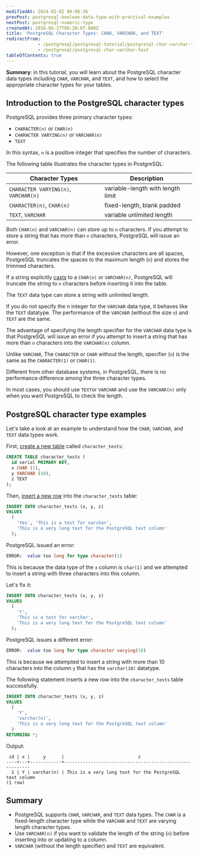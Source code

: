 ```yaml
---
modifiedAt: 2024-02-02 00:00:36
prevPost: postgresql-boolean-data-type-with-practical-examples
nextPost: postgresql-numeric-type
createdAt: 2016-06-27T08:20:07.000Z
title: 'PostgreSQL Character Types: CHAR, VARCHAR, and TEXT'
redirectFrom: 
            - /postgresql/postgresql-tutorial/postgresql-char-varchar-text
            - /postgresql/postgresql-char-varchar-text
tableOfContents: true
---
```


**Summary**: in this tutorial, you will learn about the PostgreSQL character data types including `CHAR`, `VARCHAR`, and `TEXT`, and how to select the appropriate character types for your tables.

## Introduction to the PostgreSQL character types

PostgreSQL provides three primary character types:

- `CHARACTER(n)` or `CHAR(n)`
- `CHARACTER VARYING(n)` or `VARCHAR(n)`
- `TEXT`

In this syntax, `n` is a positive integer that specifies the number of characters.

The following table illustrates the character types in PostgreSQL:

| **Character Types**                  | **Description**                   |
| ------------------------------------ | --------------------------------- |
| `CHARACTER VARYING(n)`, `VARCHAR(n)` | variable-length with length limit |
| `CHARACTER(n)`, `CHAR(n)`            | fixed-length, blank padded        |
| `TEXT`, `VARCHAR`                    | variable unlimited length         |

Both `CHAR(n)` and `VARCHAR(n)` can store up to `n` characters. If you attempt to store a string that has more than `n` characters, PostgreSQL will issue an error.

However, one exception is that if the excessive characters are all spaces, PostgreSQL truncates the spaces to the maximum length (`n`) and stores the trimmed characters.

If a string explicitly [casts](/postgresql/postgresql-cast) to a `CHAR(n)` or `VARCHAR(n)`, PostgreSQL will truncate the string to `n` characters before inserting it into the table.

The `TEXT` data type can store a string with unlimited length.

If you do not specify the n integer for the `VARCHAR` data type, it behaves like the `TEXT` datatype. The performance of the `VARCHAR` (without the size `n`) and `TEXT` are the same.

The advantage of specifying the length specifier for the `VARCHAR` data type is that PostgreSQL will issue an error if you attempt to insert a string that has more than `n` characters into the `VARCHAR(n)` column.

Unlike `VARCHAR`, The `CHARACTER` or `CHAR` without the length, specifier (`n`) is the same as the `CHARACTER(1)` or `CHAR(1)`.

Different from other database systems, in PostgreSQL, there is no performance difference among the three character types.

In most cases, you should use `TEXT`or `VARCHAR` and use the `VARCHAR(n)` only when you want PostgreSQL to check the length.

## PostgreSQL character type examples

Let's take a look at an example to understand how the `CHAR`, `VARCHAR`, and `TEXT` data types work.

First, [create a new table](/postgresql/postgresql-create-table) called `character_tests`:

```sql
CREATE TABLE character_tests (
  id serial PRIMARY KEY,
  x CHAR (1),
  y VARCHAR (10),
  z TEXT
);
```

Then, [insert a new row](/postgresql/postgresql-insert) into the `character_tests` table:

```sql
INSERT INTO character_tests (x, y, z)
VALUES
  (
    'Yes', 'This is a test for varchar',
    'This is a very long text for the PostgreSQL text column'
  );
```

PostgreSQL issued an error:

```sql
ERROR:  value too long for type character(1)
```

This is because the data type of the `x` column is `char(1)` and we attempted to insert a string with three characters into this column.

Let's fix it:

```sql
INSERT INTO character_tests (x, y, z)
VALUES
  (
    'Y',
    'This is a test for varchar',
    'This is a very long text for the PostgreSQL text column'
  );
```

PostgreSQL issues a different error:

```sql
ERROR:  value too long for type character varying(10)
```

This is because we attempted to insert a string with more than 10 characters into the column `y` that has the `varchar(10)` datatype.

The following statement inserts a new row into the `character_tests` table successfully.

```sql
INSERT INTO character_tests (x, y, z)
VALUES
  (
    'Y',
    'varchar(n)',
    'This is a very long text for the PostgreSQL text column'
  )
RETURNING *;
```

Output:

```
 id | x |     y      |                            z
----+---+------------+---------------------------------------------------------
  1 | Y | varchar(n) | This is a very long text for the PostgreSQL text column
(1 row)
```

## Summary

- PostgreSQL supports `CHAR`, `VARCHAR`, and `TEXT` data types. The `CHAR` is a fixed-length character type while the `VARCHAR` and `TEXT` are varying length character types.
- Use `VARCHAR(n)` if you want to validate the length of the string (`n`) before inserting into or updating to a column.
- `VARCHAR` (without the length specifier) and `TEXT` are equivalent.
